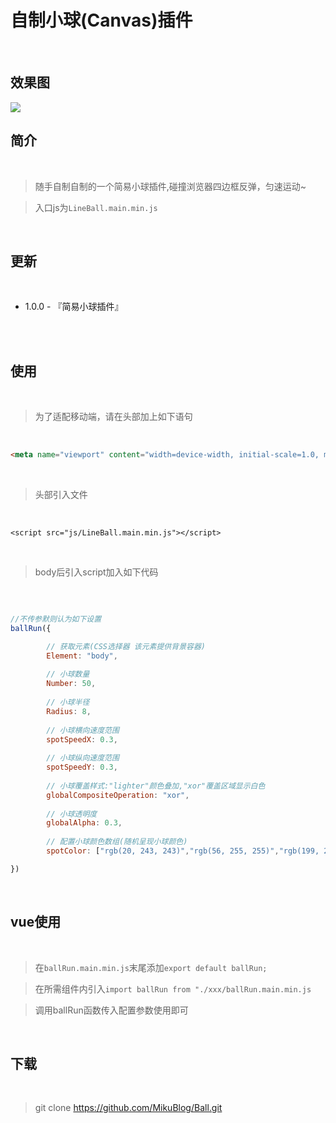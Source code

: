 # 自制小球(Canvas)插件

<br/>

## 效果图

<img src="https://mikuimg.oss-cn-shenzhen.aliyuncs.com/Plugin/Ball/pic.jpg"> 

<br/>

## 简介

<br/>

>随手自制自制的一个简易小球插件,碰撞浏览器四边框反弹，匀速运动~

>入口js为```LineBall.main.min.js```

<br/>

## 更新

<br/>

- 1.0.0 - 『简易小球插件』

<br/>

<br/>

## 使用

<br/>

>为了适配移动端，请在头部加上如下语句

<br/>

```html
<meta name="viewport" content="width=device-width, initial-scale=1.0, maximum-scale=1.0, user-scalable=no">
```

<br/>

>头部引入文件

<br/>

```
<script src="js/LineBall.main.min.js"></script>
```

<br/>

>body后引入script加入如下代码

<br/>

```js

//不传参默则认为如下设置
ballRun({

        // 获取元素(CSS选择器 该元素提供背景容器)
        Element: "body",
		
        // 小球数量
        Number: 50,
		
        // 小球半径
        Radius: 8,
		
        // 小球横向速度范围
        spotSpeedX: 0.3,
		
        // 小球纵向速度范围
        spotSpeedY: 0.3,
		
        // 小球覆盖样式:"lighter"颜色叠加,"xor"覆盖区域显示白色
        globalCompositeOperation: "xor",
		
        // 小球透明度
        globalAlpha: 0.3,
		
        // 配置小球颜色数组(随机呈现小球颜色)
        spotColor: ["rgb(20, 243, 243)","rgb(56, 255, 255)","rgb(199, 255, 255)"]

})

```

<br/>

## vue使用

<br/>

>在```ballRun.main.min.js```末尾添加```export default ballRun;```

>在所需组件内引入```import ballRun from "./xxx/ballRun.main.min.js```

>调用ballRun函数传入配置参数使用即可

<br/>

## 下载

<br/>

>git clone https://github.com/MikuBlog/Ball.git




